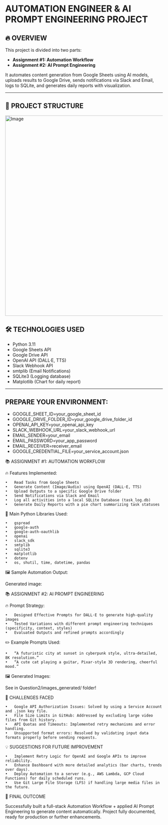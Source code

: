 # AUTOMATION ENGINEER & AI PROMPT ENGINEERING PROJECT

## 🔥 OVERVIEW

This project is divided into two parts:

- **Assignment #1: Automation Workflow**
- **Assignment #2: AI Prompt Engineering**

It automates content generation from Google Sheets using AI models, uploads results to Google Drive, sends notifications via Slack and Email, logs to SQLite, and generates daily reports with visualization.

---

## 🚀 PROJECT STRUCTURE
<img width="638" alt="Image" src="https://github.com/user-attachments/assets/2956af8e-0d18-4f10-80d3-5993c4ff8ed1" /> 

## 🛠 TECHNOLOGIES USED

- Python 3.11
- Google Sheets API
- Google Drive API
- OpenAI API (DALL·E, TTS)
- Slack Webhook API
- smtplib (Email Notifications)
- SQLite3 (Logging database)
- Matplotlib (Chart for daily report)
****

##  PREPARE YOUR ENVIRONMENT:

- GOOGLE_SHEET_ID=your_google_sheet_id
- GOOGLE_DRIVE_FOLDER_ID=your_google_drive_folder_id
- OPENAI_API_KEY=your_openai_api_key
- SLACK_WEBHOOK_URL=your_slack_webhook_url
- EMAIL_SENDER=your_email
- EMAIL_PASSWORD=your_app_password
- EMAIL_RECEIVER=receiver_email
- GOOGLE_CREDENTIAL_FILE=your_service_account.json

📚 ASSIGNMENT #1: AUTOMATION WORKFLOW

🔥 Features Implemented:

	•	Read Tasks from Google Sheets
	•	Generate Content (Image/Audio) using OpenAI (DALL·E, TTS)
	•	Upload Outputs to a specific Google Drive folder
	•	Send Notifications via Slack and Email
	•	Log all activities into a local SQLite Database (task_log.db)
	•	Generate Daily Reports with a pie chart summarizing task statuses

🧩 Main Python Libraries Used:

	•	gspread
	•	google-auth
	•	google-auth-oauthlib
	•	openai
	•	slack_sdk
	•	smtplib
	•	sqlite3
	•	matplotlib
	•	dotenv
	•	os, shutil, time, datetime, pandas

🖼 Sample Automation Output:

Generated image:

📚 ASSIGNMENT #2: AI PROMPT ENGINEERING

🔥 Prompt Strategy:

	•	Designed Effective Prompts for DALL·E to generate high-quality images
	•	Tested Variations with different prompt engineering techniques (specificity, context, styles)
	•	Evaluated Outputs and refined prompts accordingly

✏️ Example Prompts Used:

	•	“A futuristic city at sunset in cyberpunk style, ultra-detailed, 8K resolution.”
	•	“A cute cat playing a guitar, Pixar-style 3D rendering, cheerful mood.”

🖼 Generated Images:

See in Question2/images_generated/ folder!

🧠 CHALLENGES FACED

	•	Google API Authorization Issues: Solved by using a Service Account and .json key file.
	•	File Size Limits in GitHub: Addressed by excluding large video files from Git history.
	•	API Quotas and Timeouts: Implemented retry mechanisms and error handling.
	•	Unsupported format errors: Resolved by validating input data formats properly before sending requests.

 💡 SUGGESTIONS FOR FUTURE IMPROVEMENT

	•	Implement Retry Logic for OpenAI and Google APIs to improve reliability.
	•	Enhance Dashboard with more detailed analytics (bar charts, trends over days).
	•	Deploy Automation to a server (e.g., AWS Lambda, GCP Cloud Functions) for daily scheduled runs.
	•	Use Git Large File Storage (LFS) if handling large media files in the future.

 📢 FINAL OUTCOME

Successfully built a full-stack Automation Workflow + applied AI Prompt Engineering to generate content automatically.
Project fully documented, ready for production or further enhancements.
